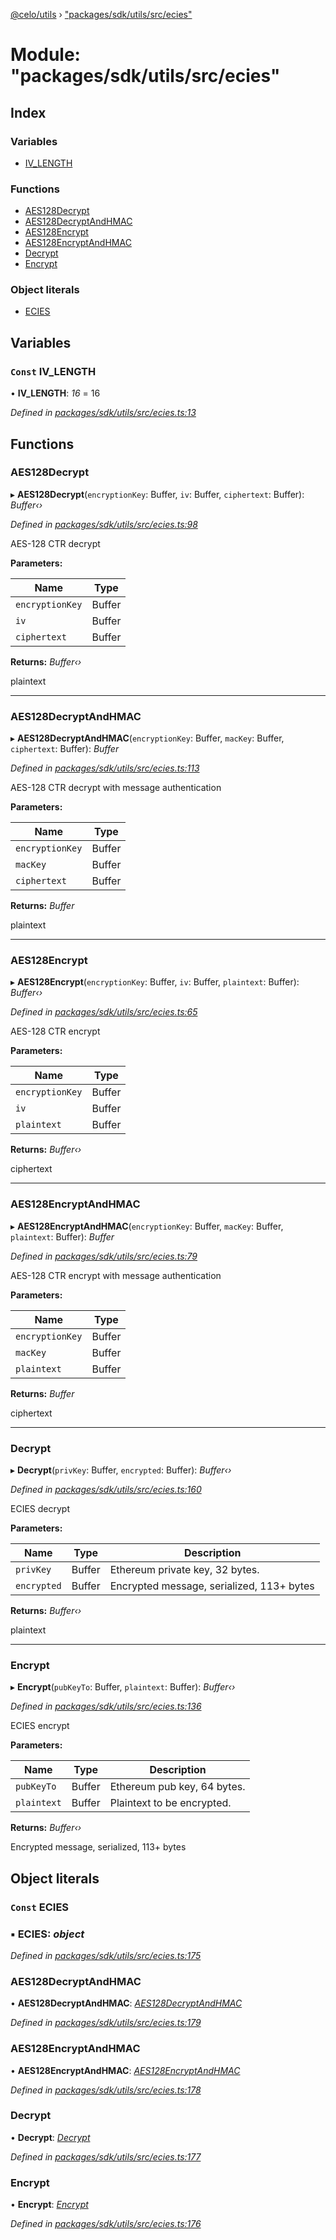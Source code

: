 [@celo/utils](../README.md) › ["packages/sdk/utils/src/ecies"](_packages_sdk_utils_src_ecies_.md)

# Module: "packages/sdk/utils/src/ecies"

## Index

### Variables

* [IV_LENGTH](_packages_sdk_utils_src_ecies_.md#const-iv_length)

### Functions

* [AES128Decrypt](_packages_sdk_utils_src_ecies_.md#aes128decrypt)
* [AES128DecryptAndHMAC](_packages_sdk_utils_src_ecies_.md#aes128decryptandhmac)
* [AES128Encrypt](_packages_sdk_utils_src_ecies_.md#aes128encrypt)
* [AES128EncryptAndHMAC](_packages_sdk_utils_src_ecies_.md#aes128encryptandhmac)
* [Decrypt](_packages_sdk_utils_src_ecies_.md#decrypt)
* [Encrypt](_packages_sdk_utils_src_ecies_.md#encrypt)

### Object literals

* [ECIES](_packages_sdk_utils_src_ecies_.md#const-ecies)

## Variables

### `Const` IV_LENGTH

• **IV_LENGTH**: *16* = 16

*Defined in [packages/sdk/utils/src/ecies.ts:13](https://github.com/celo-org/celo-monorepo/blob/master/packages/sdk/utils/src/ecies.ts#L13)*

## Functions

###  AES128Decrypt

▸ **AES128Decrypt**(`encryptionKey`: Buffer, `iv`: Buffer, `ciphertext`: Buffer): *Buffer‹›*

*Defined in [packages/sdk/utils/src/ecies.ts:98](https://github.com/celo-org/celo-monorepo/blob/master/packages/sdk/utils/src/ecies.ts#L98)*

AES-128 CTR decrypt

**Parameters:**

Name | Type |
------ | ------ |
`encryptionKey` | Buffer |
`iv` | Buffer |
`ciphertext` | Buffer |

**Returns:** *Buffer‹›*

plaintext

___

###  AES128DecryptAndHMAC

▸ **AES128DecryptAndHMAC**(`encryptionKey`: Buffer, `macKey`: Buffer, `ciphertext`: Buffer): *Buffer*

*Defined in [packages/sdk/utils/src/ecies.ts:113](https://github.com/celo-org/celo-monorepo/blob/master/packages/sdk/utils/src/ecies.ts#L113)*

AES-128 CTR decrypt with message authentication

**Parameters:**

Name | Type |
------ | ------ |
`encryptionKey` | Buffer |
`macKey` | Buffer |
`ciphertext` | Buffer |

**Returns:** *Buffer*

plaintext

___

###  AES128Encrypt

▸ **AES128Encrypt**(`encryptionKey`: Buffer, `iv`: Buffer, `plaintext`: Buffer): *Buffer‹›*

*Defined in [packages/sdk/utils/src/ecies.ts:65](https://github.com/celo-org/celo-monorepo/blob/master/packages/sdk/utils/src/ecies.ts#L65)*

AES-128 CTR encrypt

**Parameters:**

Name | Type |
------ | ------ |
`encryptionKey` | Buffer |
`iv` | Buffer |
`plaintext` | Buffer |

**Returns:** *Buffer‹›*

ciphertext

___

###  AES128EncryptAndHMAC

▸ **AES128EncryptAndHMAC**(`encryptionKey`: Buffer, `macKey`: Buffer, `plaintext`: Buffer): *Buffer*

*Defined in [packages/sdk/utils/src/ecies.ts:79](https://github.com/celo-org/celo-monorepo/blob/master/packages/sdk/utils/src/ecies.ts#L79)*

AES-128 CTR encrypt with message authentication

**Parameters:**

Name | Type |
------ | ------ |
`encryptionKey` | Buffer |
`macKey` | Buffer |
`plaintext` | Buffer |

**Returns:** *Buffer*

ciphertext

___

###  Decrypt

▸ **Decrypt**(`privKey`: Buffer, `encrypted`: Buffer): *Buffer‹›*

*Defined in [packages/sdk/utils/src/ecies.ts:160](https://github.com/celo-org/celo-monorepo/blob/master/packages/sdk/utils/src/ecies.ts#L160)*

ECIES decrypt

**Parameters:**

Name | Type | Description |
------ | ------ | ------ |
`privKey` | Buffer | Ethereum private key, 32 bytes. |
`encrypted` | Buffer | Encrypted message, serialized, 113+ bytes |

**Returns:** *Buffer‹›*

plaintext

___

###  Encrypt

▸ **Encrypt**(`pubKeyTo`: Buffer, `plaintext`: Buffer): *Buffer‹›*

*Defined in [packages/sdk/utils/src/ecies.ts:136](https://github.com/celo-org/celo-monorepo/blob/master/packages/sdk/utils/src/ecies.ts#L136)*

ECIES encrypt

**Parameters:**

Name | Type | Description |
------ | ------ | ------ |
`pubKeyTo` | Buffer | Ethereum pub key, 64 bytes. |
`plaintext` | Buffer | Plaintext to be encrypted. |

**Returns:** *Buffer‹›*

Encrypted message, serialized, 113+ bytes

## Object literals

### `Const` ECIES

### ▪ **ECIES**: *object*

*Defined in [packages/sdk/utils/src/ecies.ts:175](https://github.com/celo-org/celo-monorepo/blob/master/packages/sdk/utils/src/ecies.ts#L175)*

###  AES128DecryptAndHMAC

• **AES128DecryptAndHMAC**: *[AES128DecryptAndHMAC](_packages_sdk_utils_src_ecies_.md#aes128decryptandhmac)*

*Defined in [packages/sdk/utils/src/ecies.ts:179](https://github.com/celo-org/celo-monorepo/blob/master/packages/sdk/utils/src/ecies.ts#L179)*

###  AES128EncryptAndHMAC

• **AES128EncryptAndHMAC**: *[AES128EncryptAndHMAC](_packages_sdk_utils_src_ecies_.md#aes128encryptandhmac)*

*Defined in [packages/sdk/utils/src/ecies.ts:178](https://github.com/celo-org/celo-monorepo/blob/master/packages/sdk/utils/src/ecies.ts#L178)*

###  Decrypt

• **Decrypt**: *[Decrypt](_packages_sdk_utils_src_ecies_.md#decrypt)*

*Defined in [packages/sdk/utils/src/ecies.ts:177](https://github.com/celo-org/celo-monorepo/blob/master/packages/sdk/utils/src/ecies.ts#L177)*

###  Encrypt

• **Encrypt**: *[Encrypt](_packages_sdk_utils_src_ecies_.md#encrypt)*

*Defined in [packages/sdk/utils/src/ecies.ts:176](https://github.com/celo-org/celo-monorepo/blob/master/packages/sdk/utils/src/ecies.ts#L176)*
